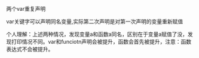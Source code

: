 两个var重复声明

var关键字可以声明同名变量,实际第二次声明是对第一次声明的变量重新赋值

个人理解：上述两种情况，发现变量a和函数a同名，区别在于变量a赋值了没，发现打印情况不同。var和funciotn声明会被提升，函数会首先被提升，注意：函数表达式不会被提升。


